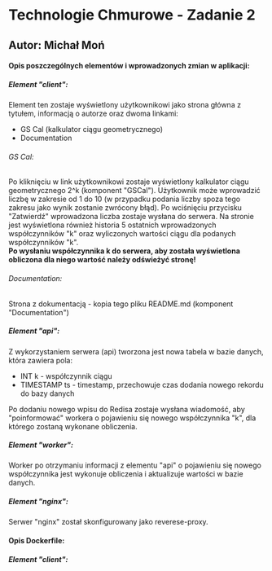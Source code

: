 <h1>Technologie Chmurowe - Zadanie 2</h1>
<h2>Autor: Michał Moń</h3>
<h4>Opis poszczególnych elementów i wprowadzonych zmian w aplikacji:</h4>
<h5>Element "client":</h5>
<p>Element ten zostaje wyświetlony użytkownikowi jako strona główna z tytułem, informacją o autorze oraz dwoma linkami:</p>
<ul>
  <li>GS Cal (kalkulator ciągu geometrycznego)</li>
  <li>Documentation</li>
</ul>
<h6>GS Cal:</h6>
<p>Po kliknięciu w link użytkownikowi zostaje wyświetlony kalkulator ciągu geometrycznego 2^k (komponent "GSCal"). Użytkownik może wprowadzić liczbę w zakresie od 1 do 10 (w przypadku podania liczby spoza tego zakresu jako wynik zostanie zwrócony błąd). Po wciśnięciu przycisku "Zatwierdź" wprowadzona liczba zostaje wysłana do serwera. Na stronie jest wyświetlona również historia 5 ostatnich wprowadzonych współczynników "k" oraz wyliczonych wartości ciągu dla podanych współczynników "k". <br/><b>Po wysłaniu współczynnika k do serwera, aby została wyświetlona obliczona dla niego wartość należy odświeżyć stronę!</b></p>
<h6>Documentation:</h6>
<p>Strona z dokumentacją - kopia tego pliku README.md (komponent "Documentation")</p>
<h5>Element "api":</h5>
<p>Z wykorzystaniem serwera (api) tworzona jest nowa tabela w bazie danych, która zawiera pola:</p>
<ul>
  <li>INT k - współczynnik ciągu</li>
  <li>TIMESTAMP ts - timestamp, przechowuje czas dodania nowego rekordu do bazy danych</li>
</ul>
<p>Po dodaniu nowego wpisu do Redisa zostaje wysłana wiadomość, aby "poinformować" workera o pojawieniu się nowego współczynnika "k", dla którego zostaną wykonane obliczenia.</p>
<h5>Element "worker":</h5>
<p>Worker po otrzymaniu informacji z elementu "api" o pojawieniu się nowego współczynnika jest wykonuje obliczenia i aktualizuje wartości w bazie danych.</p>
<h5>Element "nginx":</h5>
<p>Serwer "nginx" został skonfigurowany jako reverese-proxy.</p>
<h4>Opis Dockerfile:</h4>
<h5>Element "client":</h5>
<p></p>
